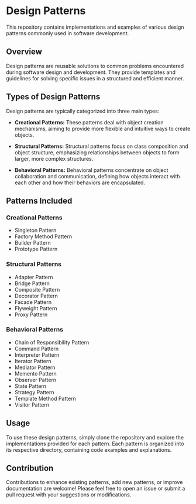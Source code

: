 # Design Patterns

This repository contains implementations and examples of various design patterns commonly used in software development.

## Overview

Design patterns are reusable solutions to common problems encountered during software design and development. They provide templates and guidelines for solving specific issues in a structured and efficient manner.

## Types of Design Patterns

Design patterns are typically categorized into three main types:

- **Creational Patterns:** These patterns deal with object creation mechanisms, aiming to provide more flexible and intuitive ways to create objects.
  
- **Structural Patterns:** Structural patterns focus on class composition and object structure, emphasizing relationships between objects to form larger, more complex structures.
  
- **Behavioral Patterns:** Behavioral patterns concentrate on object collaboration and communication, defining how objects interact with each other and how their behaviors are encapsulated.

## Patterns Included

### Creational Patterns

- Singleton Pattern
- Factory Method Pattern
- Builder Pattern
- Prototype Pattern

### Structural Patterns

- Adapter Pattern
- Bridge Pattern
- Composite Pattern
- Decorator Pattern
- Facade Pattern
- Flyweight Pattern
- Proxy Pattern

### Behavioral Patterns

- Chain of Responsibility Pattern
- Command Pattern
- Interpreter Pattern
- Iterator Pattern
- Mediator Pattern
- Memento Pattern
- Observer Pattern
- State Pattern
- Strategy Pattern
- Template Method Pattern
- Visitor Pattern

## Usage

To use these design patterns, simply clone the repository and explore the implementations provided for each pattern. Each pattern is organized into its respective directory, containing code examples and explanations.

## Contribution

Contributions to enhance existing patterns, add new patterns, or improve documentation are welcome! Please feel free to open an issue or submit a pull request with your suggestions or modifications.

